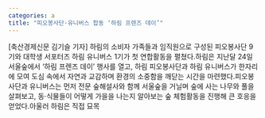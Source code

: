 ```yaml
---
categories: a
title: "피오봉사단·유니버스 합동 ‘하림 프렌즈 데이’"
---
```

[축산경제신문 김기슬 기자] 하림의 소비자 가족들과 임직원으로 구성된 피오봉사단 9기와 대학생 서포터즈 하림 유니버스 1기가 첫 연합활동을 펼쳤다.하림은 지난달 24일 서울숲에서 ‘하림 프렌즈 데이’ 행사를 열고, 하림 피오봉사단과 하림 유니버스가 한자리에 모여 도심 속에서 자연과 교감하며 환경의 소중함을 깨닫는 시간을 마련했다.피오봉사단과 유니버스는 먼저 전문 숲해설사와 함께 서울숲을 거닐며 숲에 사는 나무와 풀을 살펴보고, 동·식물들이 어떻게 가을을 나는지 알아보는 숲 체험활동을 진행해 큰 호응을 얻었다.아울러 하림은 직접 묘목
